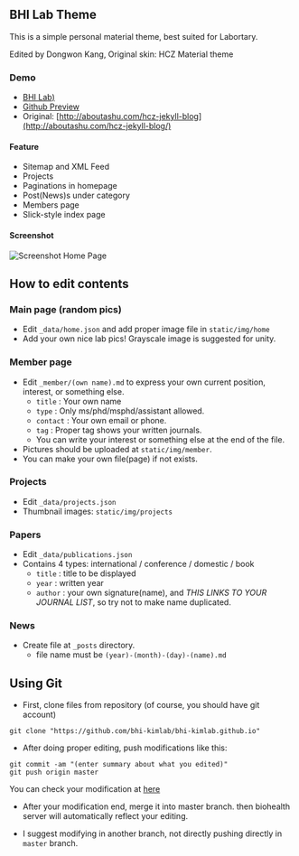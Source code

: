 ## BHI Lab Theme

This is a simple personal material theme, best suited for Labortary.

Edited by Dongwon Kang, Original skin: HCZ Material theme

### Demo
* [BHI Lab)](http://biohealth.snu.ac.kr/)
* [Github Preview](http://bhi-kimlab.github.io/)
* Original: [http://aboutashu.com/hcz-jekyll-blog](http://aboutashu.com/hcz-jekyll-blog/)

#### Feature

* Sitemap and XML Feed
* Projects
* Paginations in homepage
* Post(News)s under category
* Members page
* Slick-style index page

#### Screenshot

![Screenshot Home Page](https://raw.githubusercontent.com/ashutosh2k12/jekyllthemes/master/thumbnails/hcz-material.png  "Screenshot Home Page")

## How to edit contents

### Main page (random pics)
* Edit `_data/home.json` and add proper image file in `static/img/home`
* Add your own nice lab pics! Grayscale image is suggested for unity.

### Member page
* Edit `_member/(own name).md` to express your own current position, interest, or something else.
  - `title` : Your own name
  - `type` : Only ms/phd/msphd/assistant allowed.
  - `contact` : Your own email or phone.
  - `tag` : Proper tag shows your written journals.
  - You can write your interest or something else at the end of the file.
* Pictures should be uploaded at `static/img/member`.
* You can make your own file(page) if not exists.

### Projects
* Edit `_data/projects.json`
* Thumbnail images: `static/img/projects`

### Papers
* Edit `_data/publications.json`
* Contains 4 types: international / conference / domestic / book
  - `title` : title to be displayed
  - `year` : written year
  - `author` : your own signature(name), and *THIS LINKS TO YOUR JOURNAL LIST*, so try not to make name duplicated.

### News
* Create file at `_posts` directory.
  - file name must be `(year)-(month)-(day)-(name).md`

## Using Git

* First, clone files from repository (of course, you should have git account)
```
git clone "https://github.com/bhi-kimlab/bhi-kimlab.github.io"
```

* After doing proper editing, push modifications like this:
```
git commit -am "(enter summary about what you edited)"
git push origin master
```
  You can check your modification at [here](http://bhi-kimlab.github.io)

* After your modification end, merge it into master branch. then biohealth server will automatically reflect your editing.

* I suggest modifying in another branch, not directly pushing directly in `master` branch.
